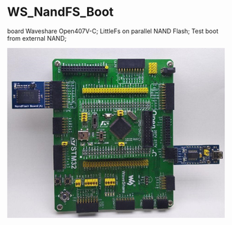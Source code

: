 # WS_NandFS_Boot
board Waveshare Open407V-C;
LittleFs on parallel NAND Flash;
Test boot from external NAND;

![alt text](https://github.com/Mcublog/WS_NandFS_boot/blob/master/img/photo_2019-05-02_22-23-25.jpg)
